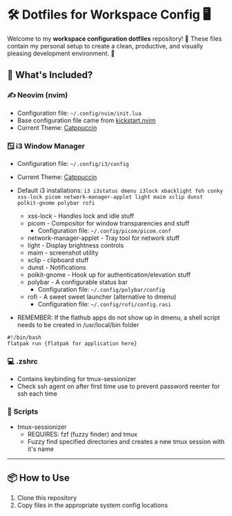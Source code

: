 # 🛠️ Dotfiles for Workspace Config 🖥️

Welcome to my **workspace configuration dotfiles** repository! 🎉 These files contain my personal setup to create a clean, productive, and visually pleasing development environment. 🚀

## 📁 What's Included?

### ✍️ **Neovim (nvim)**
- Configuration file: `~/.config/nvim/init.lua`
- Base configuration file came from [kickstart.nvim](https://github.com/nvim-lua/kickstart.nvim)
- Current Theme: [Catppuccin](https://github.com/catppuccin/catppuccin)

### 🪟 **i3 Window Manager**
- Configuration file: `~/.config/i3/config`
- Current Theme: [Catppuccin](https://github.com/catppuccin/catppuccin)
- Default i3 installations: ```i3 i3status dmenu i3lock xbacklight feh conky xss-lock picom network-manager-applet light maim xclip dunst polkit-gnome polybar rofi```
    - xss-lock - Handles lock and idle stuff
    - picom - Compositor for window transparencies and stuff
        - Configuration file: `~/.config/picom/picom.conf`
    - network-manager-applet - Tray tool for network stuff
    - light - Display brightness controls
    - maim - screenshot utility
    - xclip - clipboard stuff
    - dunst - Notifications
    - polkit-gnome - Hook up for authentication/elevation stuff
    - polybar - A configurable status bar
        - Configuration file: `~/.config/polybar/config`
    - rofi - A sweet sweet launcher (alternative to dmenu)
        - Configuration file: `~/.config/rofi/config.rasi`

- REMEMBER: If the flathub apps do not show up in dmenu, a shell script needs to be created in /usr/local/bin folder
```
#!/bin/bash
flatpak run {flatpak for application here}
```

### 💻 **.zshrc**
- Contains keybinding for tmux-sessionizer
- Check ssh agent on after first time use to prevent password reenter for ssh each time

### 🤖 **Scripts**
- tmux-sessionizer
    - REQUIRES: fzf (fuzzy finder) and tmux
    - Fuzzy find specified directories and creates a new tmux session with it's name

---

## 📦 How to Use
1. Clone this repository
2. Copy files in the appropriate system config locations

